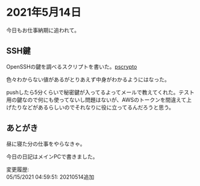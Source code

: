 # 2021年5月14日

今日もお仕事納期に追われて。

## SSH鍵

OpenSSHの鍵を調べるスクリプトを書いた。[pscrypto](https://github.com/ray45422/pscrypto/tree/main/openssh)

色々わからない値があるがとりあえず中身がわかるようにはなった。

pushしたら5分くらいで秘密鍵が入ってるよってメールで教えてくれた。テスト用の鍵なので何にも使ってないし問題はないが、AWSのトークンを間違えて上げたりなどがあるらしいのでそれなりに役に立ってるんだろうと思う。

## あとがき

昼に寝た分の仕事をやらなきゃ。

今日の日記はメインPCで書きました。

変更履歴:  
05/15/2021 04:59:51: 20210514追加  
